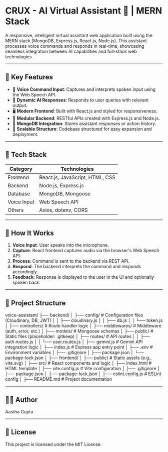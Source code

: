 # CRUX - AI Virtual Assistant 🧠 | MERN Stack

A responsive, intelligent virtual assistant web application built using the MERN stack (MongoDB, Express.js, React.js, Node.js). This assistant processes voice commands and responds in real-time, showcasing seamless integration between AI capabilities and full-stack web technologies.

---

## 📌 Key Features

- 🎤 **Voice Command Input**: Captures and interprets spoken input using the Web Speech API.
- 🤖 **Dynamic AI Responses**: Responds to user queries with relevant output.
- 🖥️ **Modern Frontend**: Built with React.js and styled for responsiveness.
- 🧩 **Modular Backend**: RESTful APIs created with Express.js and Node.js.
- 💾 **MongoDB Integration**: Stores assistant responses or action history.
- 🔐 **Scalable Structure**: Codebase structured for easy expansion and deployment.

---

## 🧰 Tech Stack

| Category      | Technologies                          |
|---------------|----------------------------------------|
| Frontend      | React.js, JavaScript, HTML, CSS        |
| Backend       | Node.js, Express.js                    |
| Database      | MongoDB, Mongoose                      |
| Voice Input   | Web Speech API                         |
| Others        | Axios, dotenv, CORS                    |

---

## 🧠 How It Works

1. **Voice Input**: User speaks into the microphone.
2. **Capture**: React frontend captures audio via the browser's Web Speech API.
3. **Process**: Command is sent to the backend via REST API.
4. **Respond**: The backend interprets the command and responds accordingly.
5. **Feedback**: Response is displayed to the user in the UI and optionally spoken back.

---


## 📂 Project Structure

voice-assistant/
├── backend/
│   ├── config/                  # Configuration files (Cloudinary, DB, JWT)
│   │   ├── cloudinary.js
│   │   ├── db.js
│   │   └── token.js
│   ├── controllers/             # Route handler logic
│   ├── middlewares/            # Middleware (auth, error, etc.)
│   ├── models/                  # Mongoose schemas
│   ├── public/                  # Static files (placeholder: .gitkeep)
│   ├── routes/                  # API routes
│   │   ├── auth.routes.js
│   │   └── user.routes.js
│   ├── gemini.js                # Gemini API integration logic
│   ├── index.js                 # Express app entry point
│   ├── .env                     # Environment variables
│   ├── .gitignore
│   ├── package.json
│   └── package-lock.json
│
├── frontend/
│   ├── public/                  # Static assets (e.g., vite.svg)
│   ├── src/                     # React components and logic
│   ├── index.html               # HTML template
│   ├── vite.config.js           # Vite configuration
│   ├── .gitignore
│   ├── package.json
│   ├── package-lock.json
│   ├── eslint.config.js         # ESLint config
│
├── README.md                    # Project documentation

---

## 🧑‍💻 Author

Aastha Gupta

---

## 📄 License
This project is licensed under the MIT License.


